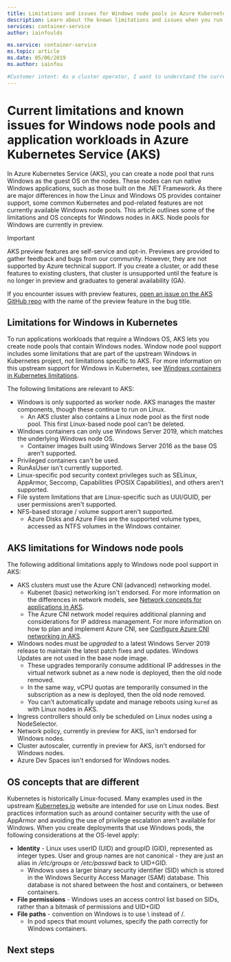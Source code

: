 ```yaml
---
title: Limitations and issues for Windows node pools in Azure Kubernetes Service (AKS)
description: Learn about the known limitations and issues when you run Windows node pools and application workloads in Azure Kubernetes Service (AKS)
services: container-service
author: iainfoulds

ms.service: container-service
ms.topic: article
ms.date: 05/06/2019
ms.author: iainfou

#Customer intent: As a cluster operator, I want to understand the current limitations and known issues when running Windows node pools and application workloads.
---
```


# Current limitations and known issues for Windows node pools and application workloads in Azure Kubernetes Service (AKS)

In Azure Kubernetes Service (AKS), you can create a node pool that runs Windows as the guest OS on the nodes. These nodes can run native Windows applications, such as those built on the .NET Framework. As there are major differences in how the Linux and Windows OS provides container support, some common Kubernetes and pod-related features are not currently available Windows node pools. This article outlines some of the limitations and OS concepts for Windows nodes in AKS. Node pools for Windows are currently in preview.

> [!IMPORTANT]
> AKS preview features are self-service and opt-in. Previews are provided to gather feedback and bugs from our community. However, they are not supported by Azure technical support. If you create a cluster, or add these features to existing clusters, that cluster is unsupported until the feature is no longer in preview and graduates to general availability (GA).
>
> If you encounter issues with preview features, [open an issue on the AKS GitHub repo][aks-github] with the name of the preview feature in the bug title.

## Limitations for Windows in Kubernetes

To run applications workloads that require a Windows OS, AKS lets you create node pools that contain Windows nodes. Window node pool support includes some limitations that are part of the upstream Windows in Kubernetes project, not limitations specific to AKS. For more information on this upstream support for Windows in Kubernetes, see [Windows containers in Kubernetes limitations][upstream-limitations].

The following limitations are relevant to AKS:

- Windows is only supported as worker node. AKS manages the master components, though these continue to run on Linux.
    - An AKS cluster also contains a Linux node pool as the first node pool. This first Linux-based node pool can't be deleted.
- Windows containers can only use Windows Server 2019, which matches the underlying Windows node OS.
    - Container images built using Windows Server 2016 as the base OS aren't supported.
- Privileged containers can't be used.
- RunAsUser isn't currently supported.
- Linux-specific pod security context privileges such as SELinux, AppArmor, Seccomp, Capabilities (POSIX Capabilities), and others aren't supported.
- File system limitations that are Linux-specific such as UUI/GUID, per user permissions aren't supported.
- NFS-based storage / volume support aren't supported.
    - Azure Disks and Azure Files are the supported volume types, accessed as NTFS volumes in the Windows container.

## AKS limitations for Windows node pools

The following additional limitations apply to Windows node pool support in AKS:

- AKS clusters must use the Azure CNI (advanced) networking model.
    - Kubenet (basic) networking isn't endorsed. For more information on the differences in network models, see [Network concepts for applications in AKS][azure-network-models].
    - The Azure CNI network model requires additional planning and considerations for IP address management. For more information on how to plan and implement Azure CNI, see [Configure Azure CNI networking in AKS][configure-azure-cni].
- Windows nodes must be *upgraded* to a latest Windows Server 2019 release to maintain the latest patch fixes and updates. Windows Updates are not used in the base node image.
    - These upgrades temporarily consume additional IP addresses in the virtual network subnet as a new node is deployed, then the old node removed.
    - In the same way, vCPU quotas are temporarily consumed in the subscription as a new is deployed, then the old node removed.
    - You can't automatically update and manage reboots using `kured` as with Linux nodes in AKS.
- Ingress controllers should only be scheduled on Linux nodes using a NodeSelector.
- Network policy, currently in preview for AKS, isn't endorsed for Windows nodes.
- Cluster autoscaler, currently in preview for AKS, isn't endorsed for Windows nodes.
- Azure Dev Spaces isn't endorsed for Windows nodes.

## OS concepts that are different

Kubernetes is historically Linux-focused. Many examples used in the upstream [Kubernetes.io][kubernetes] website are intended for use on Linux nodes. Best practices information such as around container security with the use of AppArmor and avoiding the use of privilege escalation aren't available for Windows. When you create deployments that use Windows pods, the following considerations at the OS-level apply:

- **Identity** - Linux uses userID (UID) and groupID (GID), represented as integer types. User and group names are not canonical - they are just an alias in */etc/groups* or */etc/passwd* back to UID+GID.
    - Windows uses a larger binary security identifier (SID) which is stored in the Windows Security Access Manager (SAM) database. This database is not shared between the host and containers, or between containers.
- **File permissions** - Windows uses an access control list based on SIDs, rather than a bitmask of permissions and UID+GID
- **File paths** - convention on Windows is to use \ instead of /.
    - In pod specs that mount volumes, specify the path correctly for Windows containers.

## Next steps

<!-- LINKS - external -->
[upstream-limitations]: https://kubernetes.io/docs/setup/windows/#limitations
[aks-github]: https://github.com/azure/aks/issues]
[kubernetes]: https://kubernetes.io

<!-- LINKS - internal -->
[azure-network-models]: concepts-network.md#azure-virtual-networks
[configure-azure-cni]: configure-azure-cni.md